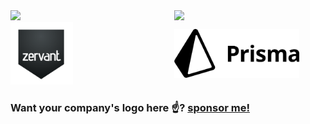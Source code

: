 <div style="display: flex;align-items: center;justify-content: space-between;flex-wrap: wrap;">
  <a href="https://vercel.com?utm_source=smakosh" style="max-width: 48%;width: 100%">
    <img src="https://github.com/smakosh/smakosh/blob/master/vercel.svg" width="200px" />
  </a>

  <a href="https://www.gemography.com?utm_source=smakosh" style="max-width: 48%;width: 100%">
    <img src="https://github.com/smakosh/smakosh/blob/master/gemography.svg" width="200px" />
  </a>

  <a href="https://zervant.com/?utm_source=smakosh" style="max-width: 48%;width: 100%">
    <img src="https://github.com/smakosh/smakosh/blob/master/zervant_logo.png" width="100px" />
  </a>

  <a href="https://prisma.io/?utm_source=smakosh" style="max-width: 48%;width: 100%">
    <img src="https://github.com/smakosh/smakosh/blob/master/prisma-logo.png" width="200px" />
  </a>
</div>

### Want your company's logo here ☝️? [sponsor me!](https://github.com/sponsors/smakosh)
